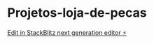 # Projetos-loja-de-pecas

[Edit in StackBlitz next generation editor ⚡️](https://stackblitz.com/~/github.com/Adailtonvieira/Projetos-loja-de-pecas)